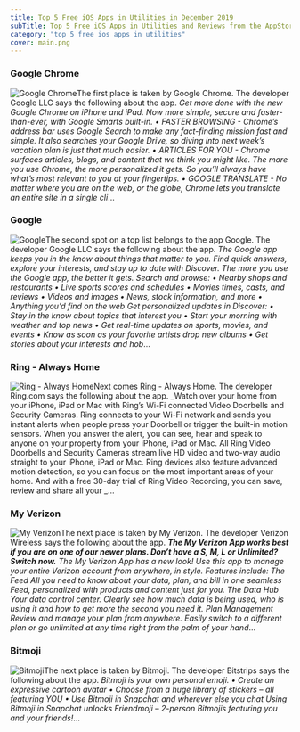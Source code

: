 ```yaml
---
title: Top 5 Free iOS Apps in Utilities in December 2019
subTitle: Top 5 Free iOS Apps in Utilities and Reviews from the AppStore in December 2019.
category: "top 5 free ios apps in utilities"
cover: main.png
---
```


### Google Chrome

![Google Chrome](https://is3-ssl.mzstatic.com/image/thumb/Purple123/v4/13/d0/dc/13d0dce6-2de5-71dd-9cde-968fd1a8e5ff/AppIcon-0-0-1x_U007emarketing-0-0-0-6-0-0-sRGB-0-0-0-GLES2_U002c0-512MB-85-220-0-0.png/100x100bb.png)The first place is taken by Google Chrome. The developer Google LLC says the following about the app. _Get more done with the new Google Chrome on iPhone and iPad. Now more simple, secure and faster-than-ever, with Google Smarts built-in.   • FASTER BROWSING - Chrome’s address bar uses Google Search to make any fact-finding mission fast and simple. It also searches your Google Drive, so diving into next week’s vacation plan is just that much easier. • ARTICLES FOR YOU - Chrome surfaces articles, blogs, and content that we think you might like. The more you use Chrome, the more personalized it gets. So you’ll always have what’s most relevant to you at your fingertips. • GOOGLE TRANSLATE - No matter where you are on the web, or the globe, Chrome lets you translate an entire site in a single cli_...

### Google

![Google](https://is2-ssl.mzstatic.com/image/thumb/Purple113/v4/6e/01/12/6e011299-a92a-05fc-968b-858ba1630395/logo_gsa_ios_color-0-0-1x_U007emarketing-0-0-0-6-0-0-sRGB-0-0-0-GLES2_U002c0-512MB-85-220-0-0.png/100x100bb.png)The second spot on a top list belongs to the app Google. The developer Google LLC says the following about the app. _The Google app keeps you in the know about things that matter to you. Find quick answers, explore your interests, and stay up to date with Discover. The more you use the Google app, the better it gets.  Search and browse: • Nearby shops and restaurants • Live sports scores and schedules • Movies times, casts, and reviews • Videos and images • News, stock information, and more • Anything you’d find on the web  Get personalized updates in Discover: • Stay in the know about topics that interest you • Start your morning with weather and top news • Get real-time updates on sports, movies, and events • Know as soon as your favorite artists drop new albums • Get stories about your interests and hob_...

### Ring - Always Home

![Ring - Always Home](https://is4-ssl.mzstatic.com/image/thumb/Purple123/v4/1e/e8/8d/1ee88d88-534b-2d92-020a-8692c84c7617/AppIcon-NH-0-1x_U007emarketing-0-0-GLES2_U002c0-512MB-sRGB-0-0-0-85-220-0-0-0-10.png/100x100bb.png)Next comes Ring - Always Home. The developer Ring.com says the following about the app. _Watch over your home from your iPhone, iPad or Mac with Ring’s Wi-Fi connected Video Doorbells and Security Cameras.   Ring connects to your Wi-Fi network and sends you instant alerts when people press your Doorbell or trigger the built-in motion sensors. When you answer the alert, you can see, hear and speak to anyone on your property from your iPhone, iPad or Mac.   All Ring Video Doorbells and Security Cameras stream live HD video and two-way audio straight to your iPhone, iPad or Mac. Ring devices also feature advanced motion detection, so you can focus on the most important areas of your home. And with a free 30-day trial of Ring Video Recording, you can save, review and share all your _...

### My Verizon

![My Verizon](https://is2-ssl.mzstatic.com/image/thumb/Purple123/v4/11/c0/44/11c044ab-aeee-8284-9500-15a74845fbf7/AppIcon-0-0-1x_U007emarketing-0-0-0-7-0-0-sRGB-0-0-0-GLES2_U002c0-512MB-85-220-0-0.png/100x100bb.png)The next place is taken by My Verizon. The developer Verizon Wireless says the following about the app. _***The My Verizon App works best if you are on one of our newer plans.  Don’t have a S, M, L or Unlimited?  Switch now.***     The My Verizon App has a new look! Use this app to manage your entire Verizon account from anywhere, in style.   Features include:  The Feed All you need to know about your data, plan, and bill in one seamless Feed, personalized with products and content just for you.  The Data Hub Your data control center.  Clearly see how much data is being used, who is using it and how to get more the second you need it.  Plan Management  Review and manage your plan from anywhere.  Easily switch to a different plan or go unlimited at any time right from the palm of your hand_...

### Bitmoji

![Bitmoji](https://is4-ssl.mzstatic.com/image/thumb/Purple113/v4/28/bf/83/28bf83f9-e3f4-a460-a845-bf132980a05a/AppIcon-0-0-1x_U007emarketing-0-0-0-7-0-0-sRGB-0-0-0-GLES2_U002c0-512MB-85-220-0-0.png/100x100bb.png)The next place is taken by Bitmoji. The developer Bitstrips says the following about the app. _Bitmoji is your own personal emoji.  • Create an expressive cartoon avatar • Choose from a huge library of stickers – all featuring YOU • Use Bitmoji in Snapchat and wherever else you chat  Using Bitmoji in Snapchat unlocks Friendmoji – 2-person Bitmojis featuring you and your friends!_...

